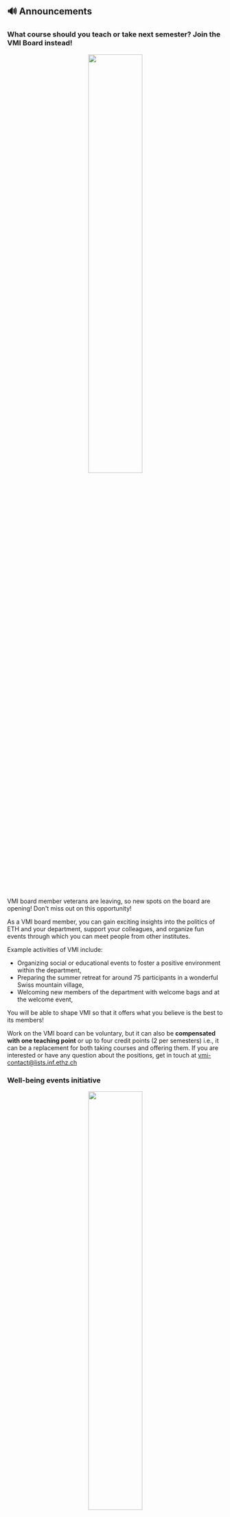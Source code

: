 ## 🔊 Announcements

### What course should you teach or take next semester? Join the VMI Board instead!

<center>
  <img width="50%" src="https://vmi.ethz.ch/images/vmi_members.png" />
</center>

VMI board member veterans are leaving, so new spots on the board are opening! Don't miss out on this opportunity!

As a VMI board member, you can gain exciting insights into the politics of ETH and your department, support your colleagues, and organize fun events through which you can meet people from other institutes.

Example activities of VMI include:

- Organizing social or educational events to foster a positive environment within the department,
- Preparing the summer retreat for around 75 participants in a wonderful Swiss mountain village,
- Welcoming new members of the department with welcome bags and at the welcome event,

You will be able to shape VMI so that it offers what you believe is the best to its members!

Work on the VMI board can be voluntary, but it can also be **compensated with one teaching point** or up to four credit points (2 per semesters) i.e., it can be a replacement for both taking courses and offering them.
If you are interested or have any question about the positions, get in touch at [vmi-contact@lists.inf.ethz.ch](mailto:vmi-contact@lists.inf.ethz.ch)


### Well-being events initiative

<center>
  <img width="50%" src="https://unworkshop.science/static/e2ba3d6b71a862ca79ac028717e192a8/f46cf/meeting.avif" />
</center>

We want to cater to your needs, so we need to know about them!

VMI is committed to organize events focused on academic excellence, professional education, and well-being. We want to be sure that we dedicate our efforts to solve real problems. Is there any domain in which you would like to get more support?
To help us design our future events in the scope of these objectives, we would be grateful if you took 5 min to complete [this very short survey](https://forms.gle/A7qEXV1XTSuNmz8A9). 

In the past, VMI organized a lot of such workshops. You can have a glance at these [here](https://vmi.ethz.ch/wellbeing/) if you want to have a better idea about what we're talking about.

## 📅 Upcoming Events

### Running Dinner

**January 25, your house (dinner) 18:00 - 22:00**

<!-- <center>
  <img width="50%" src="https://vmi.ethz.ch/images/2025_running_dinner.jpg" />
</center> -->

VMI invites you to the *Running Dinner* – the tastiest way to meet new people!

At the running dinner, you will eat a three-course dinner during the evening (while preparing one of these courses yourself), followed by an after-party with everyone who participated in the running dinner!

Team up with a partner (office mate, flat mate, ...) and cook *one* course at your place for you and four other people.
You will go to someone else's place for the other courses, and will host two other teams for the course that you cook.
Overall, you meet twelve people during the evening!
There even is a Wikipedia entry for [Running Dinners](https://de.wikipedia.org/wiki/Running_Dinner) ([English version](https://en.wikipedia.org/wiki/Progressive_dinner))!

[Sign up here](https://forms.gle/c6tu8wJYM2YLYv9H9).

[More information here](https://vmi.ethz.ch/news/event/2024/12/16/running-dinner/).